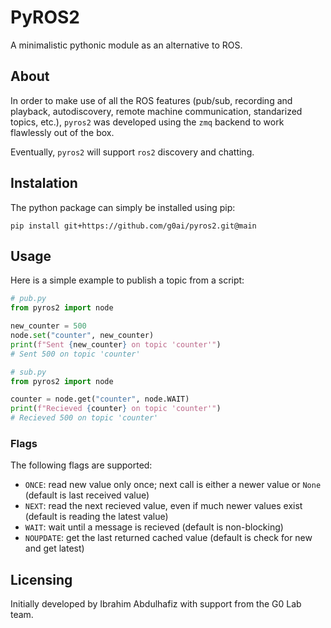 # PyROS2
A minimalistic pythonic module as an alternative to ROS.

## About
In order to make use of all the ROS features (pub/sub, recording and playback, autodiscovery, remote machine communication, standarized topics, etc.), `pyros2` was developed using the `zmq` backend to work flawlessly out of the box.

Eventually, `pyros2` will support `ros2` discovery and chatting.

## Instalation

The python package can simply be installed using pip:
```
pip install git+https://github.com/g0ai/pyros2.git@main
```

## Usage

Here is a simple example to publish a topic from a script:
```py
# pub.py
from pyros2 import node

new_counter = 500
node.set("counter", new_counter)
print(f"Sent {new_counter} on topic 'counter'")
# Sent 500 on topic 'counter'

```
```py
# sub.py
from pyros2 import node

counter = node.get("counter", node.WAIT)
print(f"Recieved {counter} on topic 'counter'")
# Recieved 500 on topic 'counter'
```

### Flags

The following flags are supported:

- `ONCE`: read new value only once; next call is either a newer value or `None` (default is last received value)
- `NEXT`: read the next recieved value, even if much newer values exist (default is reading the latest value)
- `WAIT`: wait until a message is recieved (default is non-blocking)
- `NOUPDATE`: get the last returned cached value (default is check for new and get latest)

## Licensing
Initially developed by Ibrahim Abdulhafiz with support from the G0 Lab team.